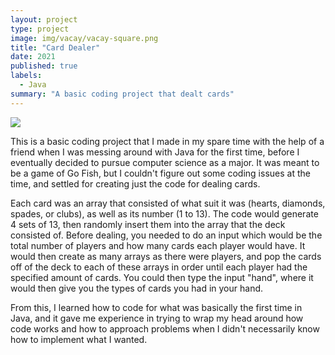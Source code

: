 ```yaml
---
layout: project
type: project
image: img/vacay/vacay-square.png
title: "Card Dealer"
date: 2021
published: true
labels:
  - Java
summary: "A basic coding project that dealt cards"
---
```


<img class="img-fluid" src="../img/vacay/vacay-home-page.png">

This is a basic coding project that I made in my spare time with the help of a friend when I was messing around with Java for the first time, before I eventually decided to pursue computer science as a major. It was meant to be a game of Go Fish, but I couldn't figure out some coding issues at the time, and settled for creating just the code for dealing cards. 

Each card was an array that consisted of what suit it was (hearts, diamonds, spades, or clubs), as well as its number (1 to 13). The code would generate 4 sets of 13, then randomly insert them into the array that the deck consisted of.  Before dealing, you needed to do an input which would be the total number of players and how many cards each player would have. It would then create as many arrays as there were players, and pop the cards off of the deck to each of these arrays in order until each player had the specified amount of cards. You could then type the input "hand", where it would then give you the types of cards you had in your hand.

From this, I learned how to code for what was basically the first time in Java, and it gave me experience in trying to wrap my head around how code works and how to approach problems when I didn't necessarily know how to implement what I wanted.
